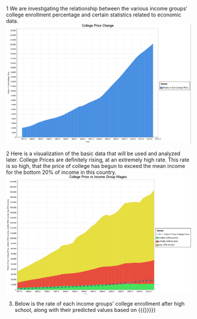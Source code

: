 1 We are investigating the relationship between the various income groups' college enrollment percentage and certain statistics related to economic data.
![alt_text](https://github.com/peralegh/480/blob/master/College%20Price.png "College Price")


2 Here is a visualization of the basic data that will be used and analyzed later. College Prices are definitely rising, at an extremely high rate. This rate is so high, that the price of college has begun to exceed the mean income for the bottom 20% of income in this country.
![alt text](https://github.com/peralegh/480/blob/master/CollegePricevsIncome.png "College Prices and Income Group Wages")


3. Below is the rate of each income groups' college enrollment after high school, along with their predicted values based on {{{}}}}}
